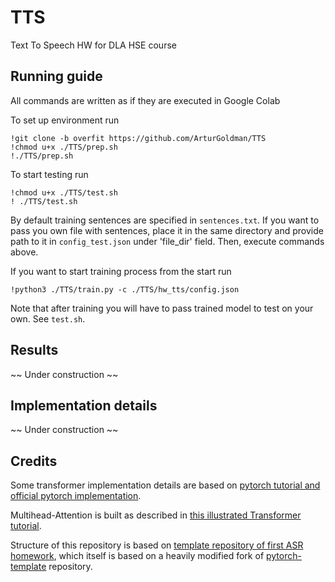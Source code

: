 # TTS
Text To Speech HW for DLA HSE course

## Running guide

All commands are written as if they are executed in Google Colab

To set up environment run
```
!git clone -b overfit https://github.com/ArturGoldman/TTS
!chmod u+x ./TTS/prep.sh
!./TTS/prep.sh
```

To start testing run
```
!chmod u+x ./TTS/test.sh
! ./TTS/test.sh
```

By default training sentences are specified in `sentences.txt`. If you want to pass you own file with sentences,
place it in the same directory and provide path to it in `config_test.json` under 'file_dir' field. Then, execute commands above.

If you want to start training process from the start run
```
!python3 ./TTS/train.py -c ./TTS/hw_tts/config.json
```
Note that after training you will have to pass trained model to test on your own. See `test.sh`.

## Results
~~ Under construction ~~

## Implementation details
~~ Under construction ~~

## Credits
Some transformer implementation details are based on 
[pytorch tutorial and official pytorch implementation](https://pytorch.org/tutorials/beginner/translation_transformer.html).

Multihead-Attention is built as described in [this illustrated Transformer tutorial](https://jalammar.github.io/illustrated-transformer/).

Structure of this repository is based on [template repository of first ASR homework](https://github.com/WrathOfGrapes/asr_project_template),
which itself is based on a heavily modified fork
of [pytorch-template](https://github.com/victoresque/pytorch-template) repository.

